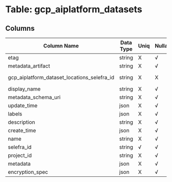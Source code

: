 # Table: gcp_aiplatform_datasets

## Columns 

|  Column Name   |  Data Type  | Uniq | Nullable | Description | 
|  ----  | ----  | ----  | ----  | ---- | 
| etag | string | X | √ |  | 
| metadata_artifact | string | X | √ |  | 
| gcp_aiplatform_dataset_locations_selefra_id | string | X | X | fk to gcp_aiplatform_dataset_locations.selefra_id | 
| display_name | string | X | √ |  | 
| metadata_schema_uri | string | X | √ |  | 
| update_time | json | X | √ |  | 
| labels | json | X | √ |  | 
| description | string | X | √ |  | 
| create_time | json | X | √ |  | 
| name | string | X | √ |  | 
| selefra_id | string | √ | √ | primary keys value md5 | 
| project_id | string | X | √ |  | 
| metadata | json | X | √ |  | 
| encryption_spec | json | X | √ |  | 


